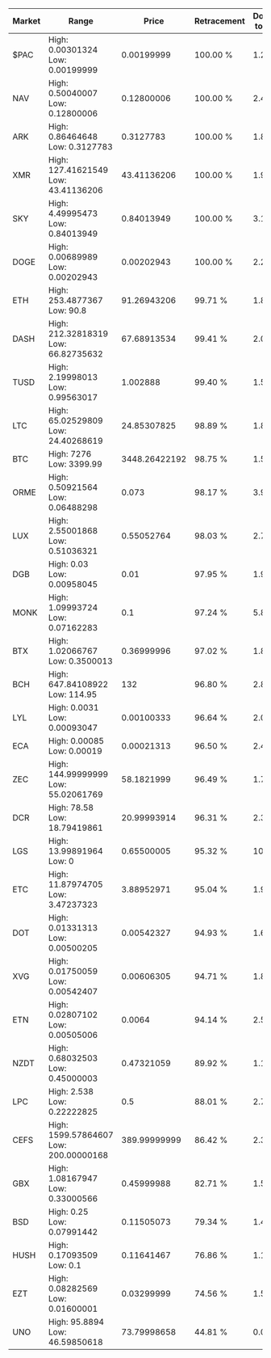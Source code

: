 | Market | Range | Price| Retracement | Doubles to 50% |
| --- | --- | --- | --- | --- |
| $PAC | High: 0.00301324<br />Low: 0.00199999 | 0.00199999 | 100.00 % | 1.25 |
| NAV | High: 0.50040007<br />Low: 0.12800006 | 0.12800006 | 100.00 % | 2.45 |
| ARK | High: 0.86464648<br />Low: 0.3127783 | 0.3127783 | 100.00 % | 1.88 |
| XMR | High: 127.41621549<br />Low: 43.41136206 | 43.41136206 | 100.00 % | 1.97 |
| SKY | High: 4.49995473<br />Low: 0.84013949 | 0.84013949 | 100.00 % | 3.18 |
| DOGE | High: 0.00689989<br />Low: 0.00202943 | 0.00202943 | 100.00 % | 2.20 |
| ETH | High: 253.4877367<br />Low: 90.8 | 91.26943206 | 99.71 % | 1.89 |
| DASH | High: 212.32818319<br />Low: 66.82735632 | 67.68913534 | 99.41 % | 2.06 |
| TUSD | High: 2.19998013<br />Low: 0.99563017 | 1.002888 | 99.40 % | 1.59 |
| LTC | High: 65.02529809<br />Low: 24.40268619 | 24.85307825 | 98.89 % | 1.80 |
| BTC | High: 7276<br />Low: 3399.99 | 3448.26422192 | 98.75 % | 1.55 |
| ORME | High: 0.50921564<br />Low: 0.06488298 | 0.073 | 98.17 % | 3.93 |
| LUX | High: 2.55001868<br />Low: 0.51036321 | 0.55052764 | 98.03 % | 2.78 |
| DGB | High: 0.03<br />Low: 0.00958045 | 0.01 | 97.95 % | 1.98 |
| MONK | High: 1.09993724<br />Low: 0.07162283 | 0.1 | 97.24 % | 5.86 |
| BTX | High: 1.02066767<br />Low: 0.3500013 | 0.36999996 | 97.02 % | 1.85 |
| BCH | High: 647.84108922<br />Low: 114.95 | 132 | 96.80 % | 2.89 |
| LYL | High: 0.0031<br />Low: 0.00093047 | 0.00100333 | 96.64 % | 2.01 |
| ECA | High: 0.00085<br />Low: 0.00019 | 0.00021313 | 96.50 % | 2.44 |
| ZEC | High: 144.99999999<br />Low: 55.02061769 | 58.1821999 | 96.49 % | 1.72 |
| DCR | High: 78.58<br />Low: 18.79419861 | 20.99993914 | 96.31 % | 2.32 |
| LGS | High: 13.99891964<br />Low: 0 | 0.65500005 | 95.32 % | 10.69 |
| ETC | High: 11.87974705<br />Low: 3.47237323 | 3.88952971 | 95.04 % | 1.97 |
| DOT | High: 0.01331313<br />Low: 0.00500205 | 0.00542327 | 94.93 % | 1.69 |
| XVG | High: 0.01750059<br />Low: 0.00542407 | 0.00606305 | 94.71 % | 1.89 |
| ETN | High: 0.02807102<br />Low: 0.00505006 | 0.0064 | 94.14 % | 2.59 |
| NZDT | High: 0.68032503<br />Low: 0.45000003 | 0.47321059 | 89.92 % | 1.19 |
| LPC | High: 2.538<br />Low: 0.22222825 | 0.5 | 88.01 % | 2.76 |
| CEFS | High: 1599.57864607<br />Low: 200.00000168 | 389.99999999 | 86.42 % | 2.31 |
| GBX | High: 1.08167947<br />Low: 0.33000566 | 0.45999988 | 82.71 % | 1.53 |
| BSD | High: 0.25<br />Low: 0.07991442 | 0.11505073 | 79.34 % | 1.43 |
| HUSH | High: 0.17093509<br />Low: 0.1 | 0.11641467 | 76.86 % | 1.16 |
| EZT | High: 0.08282569<br />Low: 0.01600001 | 0.03299999 | 74.56 % | 1.50 |
| UNO | High: 95.8894<br />Low: 46.59850618 | 73.79998658 | 44.81 % | 0.00 |
